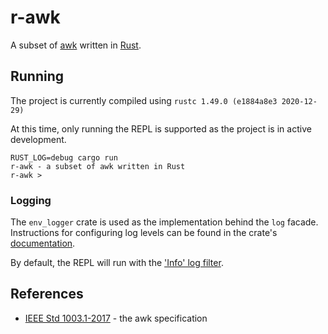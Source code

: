 # r-awk

A subset of [awk](https://en.wikipedia.org/wiki/AWK) written in [Rust](https://www.rust-lang.org/).

## Running
The project is currently compiled using `rustc 1.49.0 (e1884a8e3 2020-12-29)`

At this time, only running the REPL is supported as the project is in active development.
```commandline
RUST_LOG=debug cargo run
r-awk - a subset of awk written in Rust
r-awk >
```

### Logging
The `env_logger` crate is used as the implementation behind the `log` facade. Instructions for configuring log levels
can be found in the crate's [documentation](https://docs.rs/env_logger/0.8.2/env_logger/).

By default, the REPL will run with the ['Info' log filter](https://docs.rs/env_logger/0.8.2/env_logger/struct.Builder.html).

## References
- [IEEE Std 1003.1-2017](https://pubs.opengroup.org/onlinepubs/9699919799/utilities/awk.html) - the awk specification
